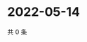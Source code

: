 # 2022-05-14

共 0 条

<!-- BEGIN WEIBO -->
<!-- 最后更新时间 Sat May 14 2022 06:13:17 GMT+0800 (China Standard Time) -->

<!-- END WEIBO -->
